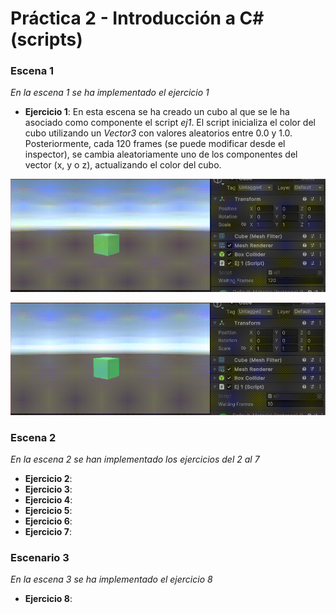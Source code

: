 # Práctica 2 - Introducción a C# (scripts)
### Escena 1
*En la escena 1 se ha implementado el ejercicio 1*
- **Ejercicio 1**: En esta escena se ha creado un cubo al que se le ha asociado como componente el script *ej1*. El script inicializa el color del cubo utilizando un *Vector3* con valores aleatorios entre 0.0 y 1.0. Posteriormente, cada 120 frames (se puede modificar desde el inspector), se cambia aleatoriamente uno de los componentes del vector (x, y o z), actualizando el color del cubo.

![ejercicio_1a120](./gif/ii-pr2-ejercicio1_120.gif)

![ejercicio_1a10](./gif/ii-pr2-ejercicio1_10.gif)

### Escena 2
*En la escena 2 se han implementado los ejercicios del 2 al 7*
- **Ejercicio 2**:
- **Ejercicio 3**:
- **Ejercicio 4**:
- **Ejercicio 5**:
- **Ejercicio 6**:
- **Ejercicio 7**:
### Escenario 3
*En la escena 3 se ha implementado el ejercicio 8*
- **Ejercicio 8**:

